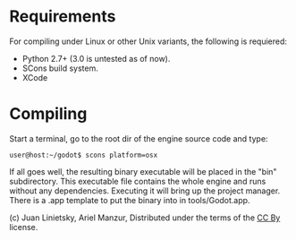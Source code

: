 # Requirements

For compiling under Linux or other Unix variants, the following is requiered:

*  Python 2.7+ (3.0 is untested as of now).
*  SCons build system.
*  XCode

# Compiling

Start a terminal, go to the root dir of the engine source code and type:
```
user@host:~/godot$ scons platform=osx
```

If all goes well, the resulting binary executable will be placed in the "bin" subdirectory. This executable file contains the whole engine and runs without any dependencies. Executing it will bring up the project manager. There is a .app template to put the binary into in tools/Godot.app.



(c) Juan Linietsky, Ariel Manzur, Distributed under the terms of the [CC By](https://creativecommons.org/licenses/by/3.0/legalcode) license.
